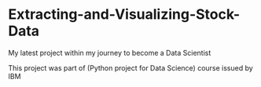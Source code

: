 # Extracting-and-Visualizing-Stock-Data
My latest project within my journey to become a Data Scientist

This project was part of (Python project for Data Science) course issued by IBM
